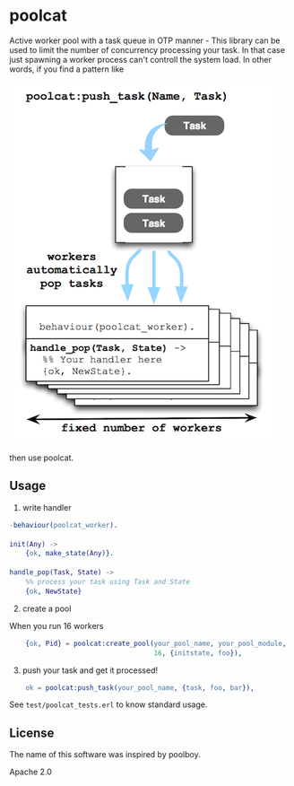 poolcat
=======

Active worker pool with a task queue in OTP manner - This library can
be used to limit the number of concurrency processing your task. In
that case just spawning a worker process can't controll the system
load. In other words, if you find a pattern like

![image](priv/poolcat2.png)

then use poolcat.

Usage
-----

1. write handler

```erlang
-behaviour(poolcat_worker).

init(Any) ->
    {ok, make_state(Any)}.

handle_pop(Task, State) ->
    %% process your task using Task and State
    {ok, NewState}
```

2. create a pool

When you run 16 workers

```erlang
    {ok, Pid} = poolcat:create_pool(your_pool_name, your_pool_module,
                                    16, {initstate, foo}),
```

3. push your task and get it processed!

```erlang
    ok = poolcat:push_task(your_pool_name, {task, foo, bar}),
```

See `test/poolcat_tests.erl` to know standard usage.


License
-------

The name of this software was inspired by poolboy.

Apache 2.0
